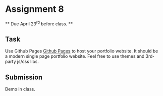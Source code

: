 # Assignment 8
** Due April 23<sup>rd</sup> before class. **

## Task

Use Github Pages
[Github
Pages](https://help.github.com/articles/configuring-a-publishing-source-for-github-pages/)
to host your portfolio website. It should be a modern single page
portfolio website. Feel free to use themes and 3rd-party js/css libs.

## Submission
Demo in class.
